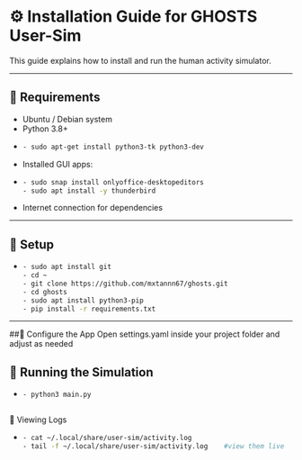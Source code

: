 # ⚙️ Installation Guide for GHOSTS User-Sim

This guide explains how to install and run the human activity simulator.

---

## 🧱 Requirements

- Ubuntu / Debian system
- Python 3.8+
- ```bash
  - sudo apt-get install python3-tk python3-dev
- Installed GUI apps:
- ```bash
  - sudo snap install onlyoffice-desktopeditors
  - sudo apt install -y thunderbird

- Internet connection for dependencies

---

## 🧩 Setup

- ```bash
  - sudo apt install git
  - cd ~
  - git clone https://github.com/mxtannn67/ghosts.git
  - cd ghosts
  - sudo apt install python3-pip
  - pip install -r requirements.txt

---
##🧠 Configure the App
Open settings.yaml inside your project folder and adjust as needed

## 🚀 Running the Simulation
- ```bash
  - python3 main.py



📜 Viewing Logs
- ```bash
  - cat ~/.local/share/user-sim/activity.log
  - tail -f ~/.local/share/user-sim/activity.log    #view them live
  

